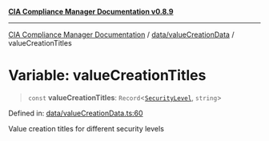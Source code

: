 [**CIA Compliance Manager Documentation v0.8.9**](../../../README.md)

***

[CIA Compliance Manager Documentation](../../../modules.md) / [data/valueCreationData](../README.md) / valueCreationTitles

# Variable: valueCreationTitles

> `const` **valueCreationTitles**: `Record`\<[`SecurityLevel`](../../../types/cia/type-aliases/SecurityLevel.md), `string`\>

Defined in: [data/valueCreationData.ts:60](https://github.com/Hack23/cia-compliance-manager/blob/e1ae27dd41c4ccea8a13cdec993022242a97dce3/src/data/valueCreationData.ts#L60)

Value creation titles for different security levels
